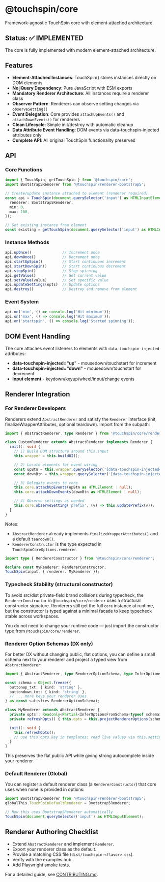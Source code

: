 @touchspin/core
==============

Framework-agnostic TouchSpin core with element-attached architecture.

## Status: ✅ IMPLEMENTED

The core is fully implemented with modern element-attached architecture.

## Features

- **Element-Attached Instances**: TouchSpin() stores instances directly on DOM elements
- **No jQuery Dependency**: Pure JavaScript with ESM exports
- **Mandatory Renderer Architecture**: All instances require a renderer class
- **Observer Pattern**: Renderers can observe setting changes via `observeSetting()`
- **Event Delegation**: Core provides `attachUpEvents()` and `attachDownEvents()` for renderers
- **Clean Lifecycle**: Simple init/destroy with automatic cleanup
- **Data Attribute Event Handling**: DOM events via data-touchspin-injected attributes only
- **Complete API**: All original TouchSpin functionality preserved

## API

### Core Functions

```ts
import { TouchSpin, getTouchSpin } from '@touchspin/core';
import Bootstrap5Renderer from '@touchspin/renderer-bootstrap5';

// Create/update instance attached to element (renderer required)
const api = TouchSpin(document.querySelector('input') as HTMLInputElement, {
  renderer: Bootstrap5Renderer,
  min: 0,
  max: 100,
});

// Get existing instance from element
const existing = getTouchSpin(document.querySelector('input') as HTMLInputElement);
```

### Instance Methods

```javascript
api.upOnce()              // Increment once
api.downOnce()            // Decrement once  
api.startUpSpin()         // Start continuous increment
api.startDownSpin()       // Start continuous decrement
api.stopSpin()            // Stop spinning
api.getValue()            // Get current value
api.setValue(value)       // Set specific value
api.updateSettings(opts)  // Update options
api.destroy()             // Destroy and remove from element
```

### Event System

```javascript
api.on('min', () => console.log('Hit minimum'));
api.on('max', () => console.log('Hit maximum'));
api.on('startspin', () => console.log('Started spinning'));
```

## DOM Event Handling

The core attaches event listeners to elements with `data-touchspin-injected` attributes:

- **data-touchspin-injected="up"** - mousedown/touchstart for increment
- **data-touchspin-injected="down"** - mousedown/touchstart for decrement
- **Input element** - keydown/keyup/wheel/input/change events

## Renderer Integration

### For Renderer Developers

Renderers extend `AbstractRenderer` and satisfy the `Renderer` interface (init, finalizeWrapperAttributes, optional teardown). Import from the subpath:

```ts
import { AbstractRenderer, type Renderer } from '@touchspin/core/renderer';

class CustomRenderer extends AbstractRenderer implements Renderer {
  init(): void {
    // 1) Build DOM structure around this.input
    this.wrapper = this.buildUI();

    // 2) Locate elements for event wiring
    const upBtn = this.wrapper.querySelector('[data-touchspin-injected="up"]');
    const downBtn = this.wrapper.querySelector('[data-touchspin-injected="down"]');

    // 3) Delegate events to core
    this.core.attachUpEvents(upBtn as HTMLElement | null);
    this.core.attachDownEvents(downBtn as HTMLElement | null);

    // 4) Observe settings as needed
    this.core.observeSetting('prefix', (v) => this.updatePrefix(v));
  }
}
```

Notes:
- `AbstractRenderer` already implements `finalizeWrapperAttributes()` and a default `teardown()`.
- `RendererConstructor` is the type expected in `TouchSpinCoreOptions.renderer`.

```ts
import type { RendererConstructor } from '@touchspin/core/renderer';

declare const MyRenderer: RendererConstructor;
TouchSpin(input, { renderer: MyRenderer });
```

### Typecheck Stability (structural constructor)

To avoid src/dist private-field brand collisions during typecheck, the `RendererConstructor` in `@touchspin/core/renderer` uses a structural constructor signature. Renderers still get the full `core` instance at runtime, but the constructor is typed against a minimal facade to keep typecheck stable across workspaces.

You do not need to change your runtime code — just import the constructor type from `@touchspin/core/renderer`.

### Renderer Option Schemas (DX only)

For better DX without changing public, flat options, you can define a small schema next to your renderer and project a typed view from `AbstractRenderer`:

```ts
import { AbstractRenderer, type RendererOptionSchema, type InferOptionsFromSchema } from '@touchspin/core/renderer';

const schema = Object.freeze({
  buttonup_txt: { kind: 'string' },
  buttondown_txt: { kind: 'string' },
  // ... more keys your renderer uses
} as const satisfies RendererOptionSchema);

class MyRenderer extends AbstractRenderer {
  private opts!: Readonly<Partial<InferOptionsFromSchema<typeof schema>>>;
  private refreshOpts() { this.opts = this.projectRendererOptions(schema); }

  init(): void {
    this.refreshOpts();
    // use this.opts.key in templates; read live values via this.settings in update paths
  }
}
```

This preserves the flat public API while giving strong autocomplete inside your renderer.

### Default Renderer (Global)

You can register a default renderer class (a `RendererConstructor`) that core uses when none is provided in options:

```ts
import Bootstrap5Renderer from '@touchspin/renderer-bootstrap5';
globalThis.TouchSpinDefaultRenderer = Bootstrap5Renderer;

// Now this uses Bootstrap5Renderer automatically
TouchSpin(document.querySelector('input') as HTMLInputElement);
```

## Renderer Authoring Checklist

- Extend `AbstractRenderer` and implement `Renderer`.
- Export your renderer class as the default.
- Provide a matching CSS file (`dist/touchspin-<flavor>.css`).
- Verify with the examples hub.
- Add Playwright smoke tests.

For a detailed guide, see [CONTRIBUTING.md](../../CONTRIBUTING.md).

